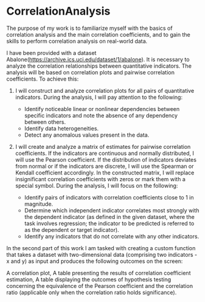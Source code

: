 # CorrelationAnalysis
The purpose of my work is to familiarize myself with the basics of correlation analysis and the main correlation coefficients, and to gain the skills to perform correlation analysis on real-world data.

I have been provided with a dataset Abalone(https://archive.ics.uci.edu/dataset/1/abalone). It is necessary to analyze the correlation relationships between quantitative indicators. The analysis will be based on correlation plots and pairwise correlation coefficients. To achieve this:

1. I will construct and analyze correlation plots for all pairs of quantitative indicators. During the analysis, I will pay attention to the following:
   - Identify noticeable linear or nonlinear dependencies between specific indicators and note the absence of any dependency between others.
   - Identify data heterogeneities.
   - Detect any anomalous values present in the data.

2. I will create and analyze a matrix of estimates for pairwise correlation coefficients. If the indicators are continuous and normally distributed, I will use the Pearson coefficient. If the distribution of indicators deviates from normal or if the indicators are discrete, I will use the Spearman or Kendall coefficient accordingly. In the constructed matrix, I will replace insignificant correlation coefficients with zeros or mark them with a special symbol. During the analysis, I will focus on the following:
   - Identify pairs of indicators with correlation coefficients close to 1 in magnitude.
   - Determine which independent indicator correlates most strongly with the dependent indicator (as defined in the given dataset, where the task involves regression; the indicator to be predicted is referred to as the dependent or target indicator).
   - Identify any indicators that do not correlate with any other indicators.
  
In the second part of this work I am tasked with creating a custom function that takes a dataset with two-dimensional data (comprising two indicators - x and y) as input and produces the following outcomes on the screen:

A correlation plot,
A table presenting the results of correlation coefficient estimation,
A table displaying the outcomes of hypothesis testing concerning the equivalence of the Pearson coefficient and the correlation ratio (applicable only when the correlation ratio holds significance).
